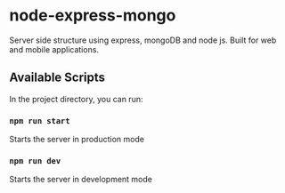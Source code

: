 # node-express-mongo

Server side structure using express, mongoDB and node js. Built for web and mobile applications.

## Available Scripts

In the project directory, you can run:

### `npm run start`

Starts the server in production mode

### `npm run dev`

Starts the server in development mode
